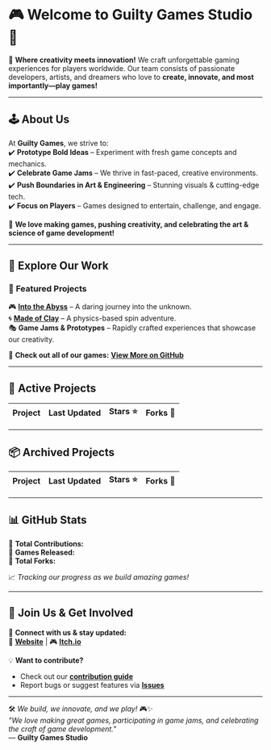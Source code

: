 # 🎮 Welcome to Guilty Games Studio 👾  

🚀 **Where creativity meets innovation!** We craft unforgettable gaming experiences for players worldwide. Our team consists of passionate developers, artists, and dreamers who love to **create, innovate, and most importantly—play games!**

---

## 🕹️ About Us

At **Guilty Games**, we strive to:  
✔️ **Prototype Bold Ideas** – Experiment with fresh game concepts and mechanics.  
✔️ **Celebrate Game Jams** – We thrive in fast-paced, creative environments.  
✔️ **Push Boundaries in Art & Engineering** – Stunning visuals & cutting-edge tech.  
✔️ **Focus on Players** – Games designed to entertain, challenge, and engage.  

🎨 **We love making games, pushing creativity, and celebrating the art & science of game development!**

---

## 🚀 Explore Our Work  

### 🌟 **Featured Projects**  
🎮 **[Into the Abyss](#)** – A daring journey into the unknown.  
🌀 **[Made of Clay](#)** – A physics-based spin adventure.  
🎭 **Game Jams & Prototypes** – Rapidly crafted experiences that showcase our creativity.  

🔗 **Check out all of our games:** [**View More on GitHub**](https://github.com/GuiltyGamesStudio?tab=repositories)  

---

## 📌 Active Projects  

| Project | Last Updated | Stars ⭐ | Forks 🍴 |
|---------|--------------|----------|---------|
<!-- ACTIVE_PROJECTS -->

---

## 📦 Archived Projects  

| Project | Last Updated | Stars ⭐ | Forks 🍴 |
|---------|--------------|----------|---------|
<!-- ARCHIVED_PROJECTS -->

---

## 📊 GitHub Stats  
🔹 **Total Contributions:** <!-- TOTAL_COMMITS -->  
🔹 **Games Released:** <!-- GAMES_COUNT -->  
🔹 **Total Forks:** <!-- TOTAL_FORKS -->  

📈 *Tracking our progress as we build amazing games!*  

---

## 🤝 Join Us & Get Involved  

💬 **Connect with us & stay updated:**  
🔹 [**Website**](#) | 🎮 [**Itch.io**](https://guiltygames.itch.io/)  

💡 **Want to contribute?**  
- Check out our **[contribution guide](#)**  
- Report bugs or suggest features via **[Issues](https://github.com/GuiltyGamesStudio/issues)**  

---

🛠️ *We build, we innovate, and we play!* 🎮✨  
*"We love making great games, participating in game jams, and celebrating the craft of game development."*  
— **Guilty Games Studio**
